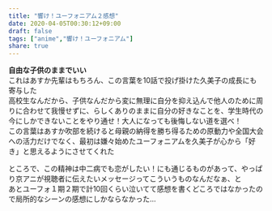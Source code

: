 ```yaml
---
title: "響け！ユーフォニアム２感想"
date: 2020-04-05T00:30:12+09:00
draft: false
tags: ["anime","響け！ユーフォニアム"]
share: true
---
```

**自由な子供のままでいい**  
これはあすか先輩はもちろん、この言葉を10話で投げ掛けた久美子の成長にも寄与した  
高校生なんだから、子供なんだから変に無理に自分を抑え込んで他人のために周りに合わせて我慢せずに、らしくありのままに自分の好きなことを、学生時代の今にしかできないことをやり通せ！大人になっても後悔しない道を選べ！  
この言葉はあすか吹部を続けると母親の納得を勝ち得るための原動力や全国大会への活力だけでなく、最初は嫌々始めたユーフォニアムを久美子が心から「好き」と思えるようにさせてくれた  

ところで、この精神は中二病でも恋がしたい！にも通じるものがあって、やっぱり京アニが視聴者に伝えたいメッセージってこういうものなんだなぁ、と  
あとユーフォ１期２期で計10回くらい泣いてて感想を書くどころではなかったので局所的なシーンの感想にしかならなかった…